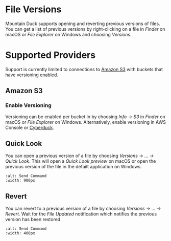 File Versions
===

Mountain Duck supports opening and reverting previous versions of files. You can get a list of previous versions by right-clicking on a file in *Finder* on macOS or *File Explorer* on Windows and choosing *Versions*.

# Supported Providers

Support is currently limited to connections to [Amazon S3](../Protocols/S3/index.md) with buckets that have versioning enabled.

## Amazon S3

### Enable Versioning

Versioning can be enabled per bucket in by choosing *Info → S3* in *Finder* on macOS or *File Explorer* on Windows. Alternatively, enable versioning in AWS Console or [Cyberduck](../Cyberduck/index.md).

## Quick Look

You can open a previous version of a file by choosing *Versions → ... → Quick Look*. This will open a *Quick Look preview* on macOS or open the previous version of the file in the defailt application on Windows.

```{image} _images/Revert_File_Context_Menu_Option_Windows.png
:alt: Send Command
:width: 900px
```

## Revert

You can revert to a previous version of a file by choosing *Versions → ... → Revert*. Wait for the *File Updated* notification which notifies the previous version has been restored.

```{image} _images/File_Updated_Notification_Windows.png
:alt: Send Command
:width: 400px
```